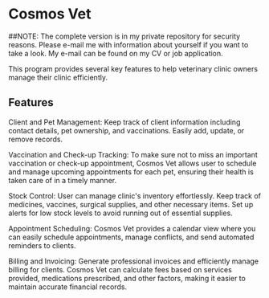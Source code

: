 # Cosmos Vet

##NOTE: The complete version is in my private repository for security reasons. Please e-mail me with information about yourself if you want to take a look. My e-mail can be found on my CV or job application.

This program provides several key features to help veterinary clinic owners manage their clinic efficiently.

## Features
Client and Pet Management: Keep track of client information including contact details, pet ownership, and vaccinations. Easily add, update, or remove records.

Vaccination and Check-up Tracking: To make sure not to miss an important vaccination or check-up appointment, Cosmos Vet allows user to schedule and manage upcoming appointments for each pet, ensuring their health is taken care of in a timely manner.

Stock Control: User can manage clinic's inventory effortlessly. Keep track of medicines, vaccines, surgical supplies, and other necessary items. Set up alerts for low stock levels to avoid running out of essential supplies.

Appointment Scheduling: Cosmos Vet provides a calendar view where you can easily schedule appointments, manage conflicts, and send automated reminders to clients.

Billing and Invoicing: Generate professional invoices and efficiently manage billing for clients. Cosmos Vet can calculate fees based on services provided, medications prescribed, and other factors, making it easier to maintain accurate financial records.

